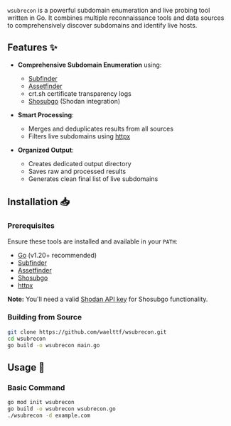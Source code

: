 `wsubrecon` is a powerful subdomain enumeration and live probing tool written in Go. It combines multiple reconnaissance tools and data sources to comprehensively discover subdomains and identify live hosts.

## Features ✨

- **Comprehensive Subdomain Enumeration** using:
  - [Subfinder](https://github.com/projectdiscovery/subfinder)
  - [Assetfinder](https://github.com/tomnomnom/assetfinder)
  - crt.sh certificate transparency logs
  - [Shosubgo](https://github.com/incogbyte/shosubgo) (Shodan integration)
  
- **Smart Processing**:
  - Merges and deduplicates results from all sources
  - Filters live subdomains using [httpx](https://github.com/projectdiscovery/httpx)
  
- **Organized Output**:
  - Creates dedicated output directory
  - Saves raw and processed results
  - Generates clean final list of live subdomains

## Installation 📥

### Prerequisites

Ensure these tools are installed and available in your `PATH`:

- [Go](https://golang.org/dl/) (v1.20+ recommended)
- [Subfinder](https://github.com/projectdiscovery/subfinder#installation)
- [Assetfinder](https://github.com/tomnomnom/assetfinder#installation)
- [Shosubgo](https://github.com/incogbyte/shosubgo#installation)
- [httpx](https://github.com/projectdiscovery/httpx#installation)

**Note:** You'll need a valid [Shodan API key](https://account.shodan.io/) for Shosubgo functionality.

### Building from Source

```bash
git clone https://github.com/waelttf/wsubrecon.git
cd wsubrecon
go build -o wsubrecon main.go
```

## Usage 🚀

### Basic Command

```bash
go mod init wsubrecon
go build -o wsubrecon wsubrecon.go
./wsubrecon -d example.com
```



